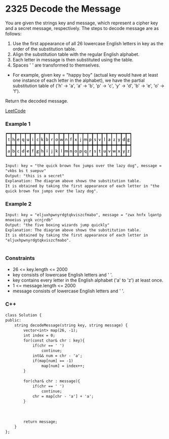 # 2325 Decode the Message

You are given the strings key and message, which represent a cipher key and a secret message, respectively. The steps to decode message are as follows:

1. Use the first appearance of all 26 lowercase English letters in key as the order of the substitution table.
2. Align the substitution table with the regular English alphabet.
3. Each letter in message is then substituted using the table.
4. Spaces ' ' are transformed to themselves.
* For example, given key = "happy boy" (actual key would have at least one instance of each letter in the alphabet), we have the partial substitution table of ('h' -> 'a', 'a' -> 'b', 'p' -> 'c', 'y' -> 'd', 'b' -> 'e', 'o' -> 'f').

Return the decoded message.

[LeetCode](https://leetcode.cn/problems/count-asterisks/)


### Example 1

<img src="img/2325.jpg" width = "400"/>

```
Input: key = "the quick brown fox jumps over the lazy dog", message = "vkbs bs t suepuv"
Output: "this is a secret"
Explanation: The diagram above shows the substitution table.
It is obtained by taking the first appearance of each letter in "the quick brown fox jumps over the lazy dog".
```

### Example 2

```
Input: key = "eljuxhpwnyrdgtqkviszcfmabo", message = "zwx hnfx lqantp mnoeius ycgk vcnjrdb"
Output: "the five boxing wizards jump quickly"
Explanation: The diagram above shows the substitution table.
It is obtained by taking the first appearance of each letter in "eljuxhpwnyrdgtqkviszcfmabo".
 
```

### Constraints

* 26 <= key.length <= 2000
* key consists of lowercase English letters and ' '.
* key contains every letter in the English alphabet ('a' to 'z') at least once.
* 1 <= message.length <= 2000
* message consists of lowercase English letters and ' '.

### C++ 

```
class Solution {
public:
    string decodeMessage(string key, string message) {
        vector<int> map(26, -1);
        int index = 0;
        for(const char& chr : key){
            if(chr == ' ')
                continue;
            int&& num = chr - 'a';
            if(map[num] == -1)
                map[num] = index++;
        }

        for(char& chr : message){
            if(chr == ' ')
                continue;
            chr = map[chr - 'a'] + 'a';
        }
            
        
        
        return message;
    }
};
```